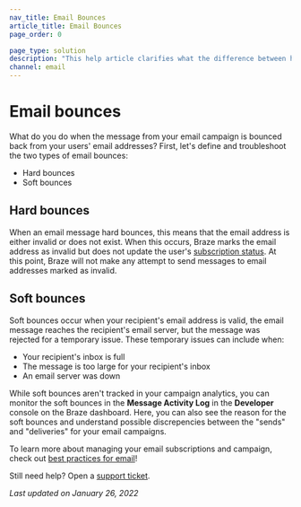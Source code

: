 ```yaml
---
nav_title: Email Bounces
article_title: Email Bounces
page_order: 0

page_type: solution
description: "This help article clarifies what the difference between hard bounces and soft bounces."
channel: email
---
```


# Email bounces

What do you do when the message from your email campaign is bounced back from your users' email addresses? First, let's define and troubleshoot the two types of email bounces:
- Hard bounces
- Soft bounces  

## Hard bounces

When an email message hard bounces, this means that the email address is either invalid or does not exist. When this occurs, Braze marks the email address as invalid but does not update the user's [subscription status][1]. At this point, Braze will not make any attempt to send messages to email addresses marked as invalid.

## Soft bounces

Soft bounces occur when your recipient's email address is valid, the email message reaches the recipient's email server, but the message was rejected for a temporary issue. These temporary issues can include when:
- Your recipient's inbox is full
- The message is too large for your recipient's inbox  
- An email server was down

While soft bounces aren't tracked in your campaign analytics, you can monitor the soft bounces in the **Message Activity Log** in the **Developer** console on the Braze dashboard. Here, you can also see the reason for the soft bounces and understand possible discrepencies between the "sends" and "deliveries" for your email campaigns.

To learn more about managing your email subscriptions and campaign, check out [best practices for email][2]!

Still need help? Open a [support ticket]({{site.baseurl}}/braze_support/).

_Last updated on January 26, 2022_

[1]: {{site.baseurl}}/user_guide/message_building_by_channel/email/managing_user_subscriptions
[2]: {{site.baseurl}}/user_guide/message_building_by_channel/email/best_practices